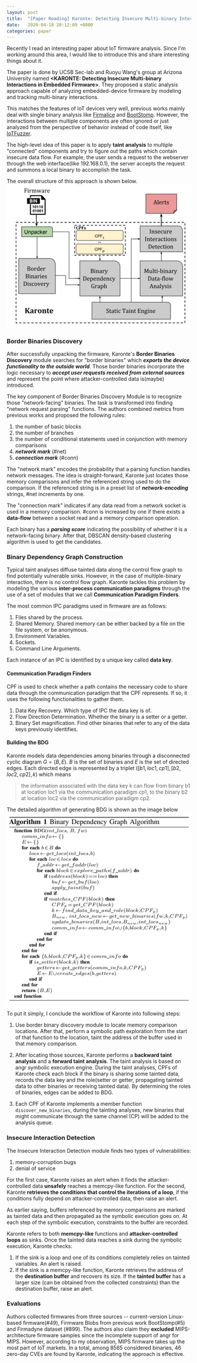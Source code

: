 ```yaml
---
layout: post
title:  "[Paper Reading] Karonte: Detecting Insecure Multi-binary Interactions in Embedded Firmware"
date:   2020-04-18 20:12:09 +0800
categories: paper 
---
```


Recently I read an interesting paper about IoT firmware analysis. Since I'm working around this area, I would like to introduce this and share interesting things about it.

The paper is done by UCSB Sec-lab and Ruoyu Wang's group at Arizona University named **\<KARONTE: Detecting Insecure Multi-binary Interactions in Embedded Firmware\>**. They proposed a static analysis approach capable of analyzing embedded-device firmware by modeling and tracking multi-binary interactions.

This matches the features of IoT devices very well, previous works mainly deal with single binary analysis like [Firmalice](https://www.ndss-symposium.org/wp-content/uploads/2017/09/11_1_2.pdf) and [BootStomp](https://www.usenix.org/system/files/conference/usenixsecurity17/sec17-redini.pdf). However, the interactions between multiple components are often ignored or just analyzed from the perspective of behavior instead of code itself, like [IoTFuzzer](https://web.cse.ohio-state.edu/~lin.3021/file/NDSS18b.pdf).

The high-level idea of this paper is to apply **taint analysis** to multiple "connected" components and try to figure out the paths which contain insecure data flow. For example, the user sends a request to the webserver through the web interface(like 192.168.0.1), the server accepts the request and summons a local binary to accomplish the task.

The overall structure of this approach is shown below.![Karonte.png](/images/Karonte.png)

### Border Binaries Discovery
After successfully unpacking the firmware, Karonte's **Border Binaries Discovery** module searches for "border binaries" which ***exports the device functionality to the outside world***. Those border binaries incorporate the logic necessary to ***accept user requests received from external sources*** and represent the point where attacker-controlled data is(maybe) introduced.

The key component of Border Binaries Discovery Module is to recognize those "network-facing" binaries. The task is transformed into finding "network request parsing" functions. The authors combined metrics from previous works and proposed the following rules:

1. the number of basic blocks
2. the number of branches
3. the number of conditional statements used in conjunction with memory comparisons
4. ***network mark*** (#net)
5. ***connection mark*** (#conn)

The "network mark" encodes the probability that a parsing function handles network messages. The idea is straight-forward, Karonte just locates those memory comparisons and infer the referenced string used to do the comparison. If the referenced string is in a preset list of ***network-encoding*** strings, #net increments by one.

The "connection mark" indicates if any data read from a network socket is used in a memory comparison. #conn is increased by one if there exists a **data-flow** between a socket read and a memory comparison operation.

Each binary has a ***parsing score*** indicating the possibility of whether it is a network-facing binary. After that, DBSCAN density-based clustering algorithm is used to get the candidates.

### Binary Dependency Graph Construction

Typical taint analyses diffuse tainted data along the control flow graph to find potentially vulnerable sinks. However, in the case of multiple-binary interaction, there is no control flow graph. Karonte tackles this problem by modeling the various **inter-process communication paradigms** through the use of a set of modules that we call **Communication Paradigm Finders**.

The most common IPC paradigms used in firmware are as follows:
1. Files shared by the process.
2. Shared Memory. Shared memory can be either backed by a file on the file system, or be anonymous.
3. Environment Variables.
4. Sockets.
5. Command Line Arguments.

Each instance of an IPC is identified by a unique key called **data key**.

#### Communication Paradigm Finders

CPF is used to check whether a path contains the necessary code to share data through the communication paradigm that the CPF represents. If so, it uses the following functionalities to gather them.


1. Data Key Recovery. Which type of IPC the data key is of.
2. Flow Direction Determination. Whether the binary is a setter or a getter.
3. Binary Set magnification. Find other binaries that refer to any of the data keys previously identifies.

#### Building the BDG

Karonte models data dependencies among binaries through a disconnected cyclic diagram $G=(B,E)$. $B$ is the set of binaries and $E$ is the set of directed edges. Each directed edge is represented by a triplet $([b1, loc1, cp1], [b2, loc2, cp2], k)$ which means 
> the information associated with the data key k can flow from binary b1 at location loc1 via the communication paradigm cp1, to the binary b2 at location loc2 via the communication paradigm cp2.
> 

The detailed algorithm of generating BDG is shown as the image below
![Screenshot from 2020-04-18 15-36-13.png](/images/BDG_algorithm.png)

To put it simply, I conclude the workflow of Karonte into following steps:
1. Use border binary discovery module to locate memory comparison locations.  After that, perform a symbolic path exploration from the start of that function to the location, taint the address of the buffer used in that memory comparison.

2. After locating those sources, Karonte performs a **backward taint analysis** and a **forward taint analysis**. The taint analysis is based on angr symbolic execution engine. During the taint analyses, CPFs of Karonte check each block if the binary is sharing some tainted data, records the data key and the role(setter or getter, propagating tainted data to other binaries or receiving tainted data). By determining the roles of binaries, edges can be added to BDG.

3. Each CPF of Karonte implements a member function `discover_new_binaries`, during the tainting analyses, new binaries that might communicate through the same channel (CP) will be added to the analysis queue.


### Insecure Interaction Detection

The Insecure Interaction Detection module finds two types of vulnerabilities:
1. memory-corruption bugs
2. denial of service

For the first case, Karonte raises an alert when it finds the attacker-controlled data **unsafely** reaches a memcpy-like function. For the second, Karonte **retrieves the conditions that control the iterations of a loop**, if the conditions fully depend on attacker-controlled data, then raise an alert.

As earlier saying, buffers referenced by memory comparisons are marked as tainted data and then propagated as the symbolic execution goes on. At each step of the symbolic execution, constraints to the buffer are recorded.

Karonte refers to both **memcpy-like** functions and **attacker-controlled loops** as sinks. Once the tainted data reaches a sink during the symbolic execution, Karonte checks:

1. If the sink is a loop and one of its conditions completely relies on tainted variables. An alert is raised.
2. If the sink is a memcpy-like function, Karonte retrieves the address of the **destination buffer** and recovers its size. If the **tainted buffer** has a larger size (can be obtained from the collected constraints) than the destination buffer, raise an alert.


### Evaluations
Authors collected firmwares from three sources -- current-version Linux-based firmware(#49), Firmware Blobs from previous work BootStomp(#5) and Firmadyne dataset (#899). The authors also claim they **excluded** MIPS-architecture firmware samples since the incomplete support of angr for MIPS. However, according to my observation, MIPS firmware takes up the most part of IoT markets.
In a total, among 8565 considered binaries, 46 zero-day CVEs are found by Karonte, indicating the approach is effective.



